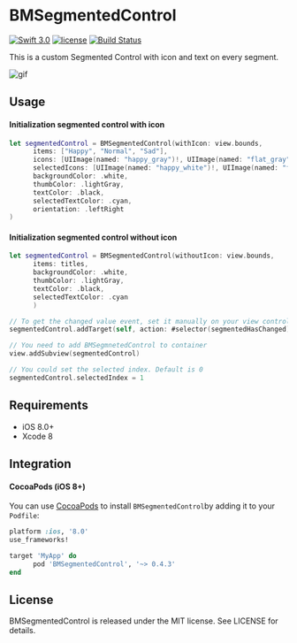 # BMSegmentedControl

[![Swift 3.0](https://img.shields.io/badge/Swift-3.0-blue.svg)](https://swift.org)  [![license](https://img.shields.io/badge/licence-MIT-blue.svg)](https://github.com/loiclec/Apodimark/blob/master/LICENCE.md) [![Build Status](https://travis-ci.org/BrunoMiguens/BMSegmentedControl.svg?branch=master)](https://travis-ci.org/BrunoMiguens/BMSegmentedControl)

This is a custom Segmented Control with icon and text on every segment.

![gif](https://image.ibb.co/jdSqxa/view_2.png)

## Usage

#### Initialization segmented control with icon

```swift
let segmentedControl = BMSegmentedControl(withIcon: view.bounds,
      items: ["Happy", "Normal", "Sad"],
      icons: [UIImage(named: "happy_gray")!, UIImage(named: "flat_gray")!, UIImage(named: "sad_gray")!],
      selectedIcons: [UIImage(named: "happy_white")!, UIImage(named: "flat_white")!, UIImage(named: "sad_white")!],
      backgroundColor: .white,
      thumbColor: .lightGray,
      textColor: .black,
      selectedTextColor: .cyan,
      orientation: .leftRight
)
```

#### Initialization segmented control without icon

```swift
let segmentedControl = BMSegmentedControl(withoutIcon: view.bounds,
      items: titles,
      backgroundColor: .white,
      thumbColor: .lightGray,
      textColor: .black,
      selectedTextColor: .cyan
      )
```


```swift
// To get the changed value event, set it manually on your view controller
segmentedControl.addTarget(self, action: #selector(segmentedHasChanged), for: .valueChanged)

// You need to add BMSegmnetedControl to container
view.addSubview(segmentedControl)

// You could set the selected index. Default is 0
segmentedControl.selectedIndex = 1
```

## Requirements

- iOS 8.0+
- Xcode 8

## Integration

#### CocoaPods (iOS 8+)

You can use [CocoaPods](http://cocoapods.org/) to install `BMSegmentedControl`by adding it to your `Podfile`:

```ruby
platform :ios, '8.0'
use_frameworks!

target 'MyApp' do
      pod 'BMSegmentedControl', '~> 0.4.3'
end
```

## License

BMSegmentedControl is released under the MIT license. See LICENSE for details.

